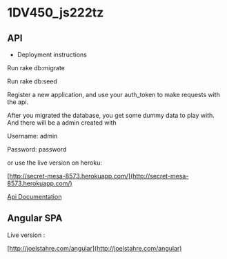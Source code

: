 1DV450_js222tz
==============


## API
* Deployment instructions

Run rake db:migrate

Run rake db:seed

Register a new application, and use your auth_token to make requests with the api.

After you migrated the database, you get some dummy data to play with.
And there will be a admin created with

Username: admin

Password: password

or use the live version on heroku:

[http://secret-mesa-8573.herokuapp.com/](http://secret-mesa-8573.herokuapp.com/)



[Api Documentation](TOERH/ApiDocumentation.md)

## Angular SPA

Live version : 

[http://joelstahre.com/angular](http://joelstahre.com/angular)